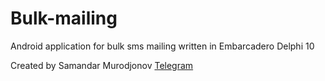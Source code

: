 # Bulk-mailing
Android application for bulk sms mailing written in Embarcadero Delphi 10

Created by Samandar Murodjonov [Telegram](https://t.me/kakashi_xatake)
